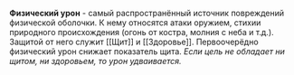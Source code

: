 **Физический урон** - самый распространённый источник повреждений физической оболочки. К нему относятся атаки оружием, стихии природного происхождения (огонь от костра, молния с неба и т.д.). Защитой от него служит [[Щит]] и [[Здоровье]]. Первоочерёдно физический урон снижает показатель щита. 
*Если цель не обладает ни щитом, ни здоровьем, то урон удваивается.*